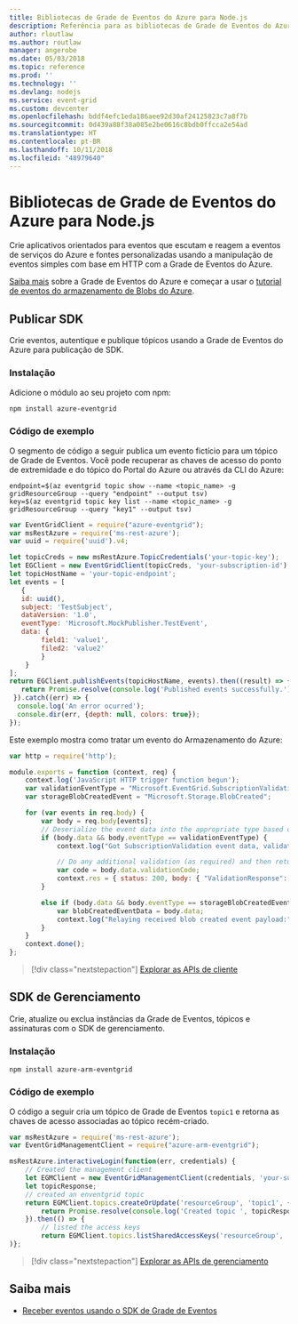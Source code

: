 ```yaml
---
title: Bibliotecas de Grade de Eventos do Azure para Node.js
description: Referência para as bibliotecas de Grade de Eventos do Azure para Node.js
author: rloutlaw
ms.author: routlaw
manager: angerobe
ms.date: 05/03/2018
ms.topic: reference
ms.prod: ''
ms.technology: ''
ms.devlang: nodejs
ms.service: event-grid
ms.custom: devcenter
ms.openlocfilehash: bddf4efc1eda186aee92d30af24125823c7a8f7b
ms.sourcegitcommit: 0d439a88f38a085e2be0616c8bdb0ffcca2e54ad
ms.translationtype: HT
ms.contentlocale: pt-BR
ms.lasthandoff: 10/11/2018
ms.locfileid: "48979640"
---
```

# <a name="azure-event-grid-libraries-for-nodejs"></a>Bibliotecas de Grade de Eventos do Azure para Node.js

Crie aplicativos orientados para eventos que escutam e reagem a eventos de serviços do Azure e fontes personalizadas usando a manipulação de eventos simples com base em HTTP com a Grade de Eventos do Azure.

[Saiba mais](/azure/event-grid/overview) sobre a Grade de Eventos do Azure e começar a usar o [tutorial de eventos do armazenamento de Blobs do Azure](/azure/storage/blobs/storage-blob-event-quickstart). 

## <a name="publish-sdk"></a>Publicar SDK

Crie eventos, autentique e publique tópicos usando a Grade de Eventos do Azure para publicação de SDK.

### <a name="installation"></a>Instalação

Adicione o módulo ao seu projeto com npm:

```bash
npm install azure-eventgrid
```

### <a name="example-code"></a>Código de exemplo

O segmento de código a seguir publica um evento fictício para um tópico de Grade de Eventos. Você pode recuperar as chaves de acesso do ponto de extremidade e do tópico do Portal do Azure ou através da CLI do Azure:

```azurecli-interactive
endpoint=$(az eventgrid topic show --name <topic_name> -g gridResourceGroup --query "endpoint" --output tsv)
key=$(az eventgrid topic key list --name <topic_name> -g gridResourceGroup --query "key1" --output tsv)
```

```javascript
var EventGridClient = require("azure-eventgrid");
var msRestAzure = require('ms-rest-azure');
var uuid = require('uuid').v4;

let topicCreds = new msRestAzure.TopicCredentials('your-topic-key');
let EGClient = new EventGridClient(topicCreds, 'your-subscription-id');
let topicHostName = 'your-topic-endpoint';
let events = [
   {
   id: uuid(),
   subject: 'TestSubject',
   dataVersion: '1.0',
   eventType: 'Microsoft.MockPublisher.TestEvent',
   data: {
        field1: 'value1',
        filed2: 'value2'
        }
    }
];
return EGClient.publishEvents(topicHostName, events).then((result) => {
   return Promise.resolve(console.log('Published events successfully.'));
 }).catch((err) => {
  console.log('An error ocurred');
  console.dir(err, {depth: null, colors: true});
});
```

Este exemplo mostra como tratar um evento do Armazenamento do Azure:

```javascript
var http = require('http');

module.exports = function (context, req) {
    context.log('JavaScript HTTP trigger function begun');
    var validationEventType = "Microsoft.EventGrid.SubscriptionValidationEvent";
    var storageBlobCreatedEvent = "Microsoft.Storage.BlobCreated";

    for (var events in req.body) {
        var body = req.body[events];
        // Deserialize the event data into the appropriate type based on event type  
        if (body.data && body.eventType == validationEventType) {
            context.log("Got SubscriptionValidation event data, validation code: " + body.data.validationCode + " topic: " + body.topic);

            // Do any additional validation (as required) and then return back the below response
            var code = body.data.validationCode;
            context.res = { status: 200, body: { "ValidationResponse": code } };
        }

        else if (body.data && body.eventType == storageBlobCreatedEvent) {
            var blobCreatedEventData = body.data;
            context.log("Relaying received blob created event payload:" + JSON.stringify(blobCreatedEventData));
        }
    }
    context.done();
};
```

> [!div class="nextstepaction"]
> [Explorar as APIs de cliente](/javascript/api/overview/azure/eventgrid/client)

## <a name="management-sdk"></a>SDK de Gerenciamento

Crie, atualize ou exclua instâncias da Grade de Eventos, tópicos e assinaturas com o SDK de gerenciamento.

### <a name="installation"></a>Instalação

```
npm install azure-arm-eventgrid
```

### <a name="example-code"></a>Código de exemplo

O código a seguir cria um tópico de Grade de Eventos `topic1` e retorna as chaves de acesso associadas ao tópico recém-criado.

```javascript
var msRestAzure = require('ms-rest-azure');
var EventGridManagementClient = require("azure-arm-eventgrid");

msRestAzure.interactiveLogin(function(err, credentials) {
    // Created the management client
    let EGMClient = new EventGridManagementClient(credentials, 'your-subscription-id');
    let topicResponse;
    // created an enventgrid topic
    return EGMClient.topics.createOrUpdate('resourceGroup', 'topic1', { location: 'westus' }).then((topicResponse) => {
        return Promise.resolve(console.log('Created topic ', topicResponse));
    }).then(() => {
        // listed the access keys
        return EGMClient.topics.listSharedAccessKeys('resourceGroup', 'topic1')}
)};
```

> [!div class="nextstepaction"]
> [Explorar as APIs de gerenciamento](/javascript/api/overview/azure/eventgrid/management)

## <a name="learn-more"></a>Saiba mais

- [Receber eventos usando o SDK de Grade de Eventos](/azure/event-grid/receive-events)
